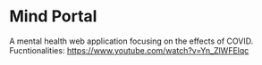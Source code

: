 # Mind Portal
A mental health web application focusing on the effects of COVID.
Fucntionalities: https://www.youtube.com/watch?v=Yn_ZlWFElqc
